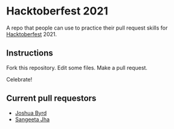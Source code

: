 # Hacktoberfest 2021

A repo that people can use to practice their pull request skills for [Hacktoberfest](https://hacktoberfest.digitalocean.com/) 2021.

## Instructions

Fork this repository. Edit some files. Make a pull request.

Celebrate!

## Current pull requestors

- [Joshua Byrd](https://github.com/phocks)
- [Sangeeta Jha](https://github.com/nehasangeetajha)
